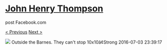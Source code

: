 # [John Henry Thompson](../README.md)
post Facebook.com

[< Previous](2016-07-17-1.md) [Next >](2016-07-03-2.md)

[![](../media/2016-07-03/IMG_5621-Outside-the-Barnes-They-can-t-stop-10x10-Strong)](../README.md)
Outside the Barnes. They can't stop 10x10â¢Strong
2016-07-03 23:39:17